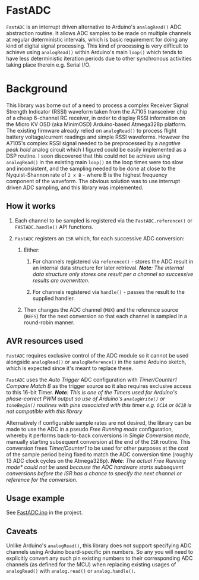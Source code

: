 # FastADC
`FastADC` is an interrupt driven alternative to Arduino's `analogRead()` ADC abstraction routine.
It allows ADC samples to be made on multiple channels at regular deterministic intervals, which is
basic requirement for doing any kind of digital signal processing. This kind of processing is very
difficult to achieve using `analogRead()` within Arduino's main `loop()` which tends to have less
deterministic iteration periods due to other synchronous activities taking place therein e.g. Serial I/O.

# Background
This library was borne out of a need to process a complex Receiver Signal Strength Indicator (RSSI) waveform taken from the A7105 transceiver chip of a cheap 6-channel RC receiver, in order to display RSSI information on the Micro KV OSD (aka MinimOSD) Arduino-based Atmega328p platform. The existing firmware already relied on `analogRead()` to process flight battery voltage/current readings and simple RSSI waveforms. However the A7105's complex RSSI signal needed to be preprocessed by a *negative peak hold* analog circuit which I figured could be easily implemented as a DSP routine. I soon discovered that this could not be achieve using `analogRead()` in the existing main `loop()` as the loop times were too slow and inconsistent, and the sampling needed to be done at close to the Nyquist-Shannon rate of `2 x B` - where B is the highest frequency component of the waveform. The obvious solution was to use interrupt driven ADC sampling, and this library was implemented.

## How it works
1. Each channel to be sampled is registered via the `FastADC.reference()` or `FASTADC.handle()`
API functions.

2. `FastADC` registers an `ISR` which, for each successive ADC conversion:
    1. Either:
        1. For channels registered via `reference()` - stores the ADC result in an internal data structure for later retrieval. _**Note**: The internal
        data structure only stores one result per a channel so successive results are overwritten._

        2. For channels registered via `handle()` - passes
the result to the supplied handler.

    2. Then changes the ADC channel (`MUX`) and the reference source (`REFS`) for the next conversion so that each channel is sampled in a round-robin manner.

## AVR resources used
`FastADC` requires exclusive control of the ADC module so it cannot be used alongside
`analogRead()` or `analogReference()` in the same Arduino sketch, which is expected since
it's meant to replace these.

`FastADC` uses the *Auto Trigger* ADC configuration with *Timer/Counter1 Compare Match B* as the trigger source so it also requires exclusive access to this 16-bit Timer. _**Note**: This is one of the Timers used for Arduino's phase-correct PWM output so use of Arduino's `analogWrite()` or `toneBegin()` routines with pins associated with this timer e.g. `OC1A` or `OC1B` is not compatible with this library_

Alternatively if configurable sample rates are not desired, the library can be made to use the ADC in a pseudo *Free Running mode* configuration, whereby it performs back-to-back conversions in *Single Conversion mode*, manually starting subsequent conversion at the end of the `ISR` routine. This conversion frees *Timer/Counter1* to be used for other purposes at the cost of the sample period being fixed to match the ADC conversion time (roughly 13 ADC clock cycles on the Atmega328p). _**Note**: The actual Free Running mode* could not be used because the ADC hardware starts subsequent conversions before the ISR has a chance to specify the next channel or reference for the conversion._

## Usage example
See [FastADC.ino](examples/FastADC/FastADC.ino) in the project.

## Caveats
Unlike Arduino's `analogRead()`, this library does not support specifying ADC channels using Arduino board-specific pin numbers. So any you will need to explicitly convert any such pin existing numbers to their corresponding ADC channels (as defined for the MCU) when replacing existing usages of `analogRead()` with `analog.read()` or `analog.handle()`.
